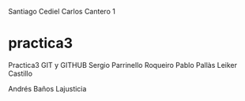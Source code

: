 
Santiago Cediel
Carlos Cantero 1 
# practica3
Practica3 GIT y GITHUB
Sergio Parrinello Roqueiro
Pablo Pallàs
Leiker Castillo

Andrés Baños Lajusticia
